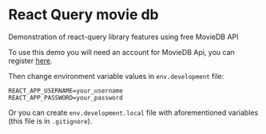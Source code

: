 # React Query movie db
Demonstration of react-query library features using free MovieDB API

To use this demo you will need an account for MovieDB Api, you can register [here](https://www.themoviedb.org/signup).

Then change environment variable values in `env.development` file:
```
REACT_APP_USERNAME=your_username
REACT_APP_PASSWORD=your_password
```
Or you can create `env.development.local` file with aforementioned variables (this file is in `.gitignore`).
